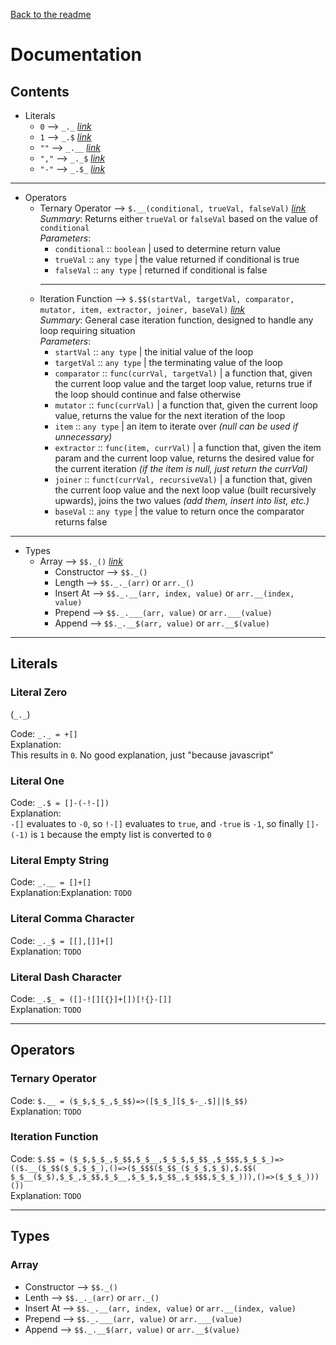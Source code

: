 [Back to the readme](README.md)

# Documentation

## Contents

-   Literals
    -   `0`    -->  `_._`   [*link*](#literal-zero)
    -   `1`    -->  `_.$`   [*link*](#literal-one)
    -   `""`   -->  `_.__`  [*link*](#literal-empty-string)
    -   `","`  -->  `_._$`  [*link*](#literal-comma-character)
    -   `"-"`  -->  `_.$_`  [*link*](#literal-dash-character)
*   *   *   *   *   *   *   *   *   *   *   *   *   *   *   *   *   *   *   *   *   *   *   *   *   *   *   *   *   *
-   Operators
    -   Ternary Operator  -->  `$.__(conditional, trueVal, falseVal)` [*link*](#ternary-operator)  
        *Summary*: Returns either `trueVal` or `falseVal` based on the value of `conditional`  
        *Parameters*:
        -   `conditional` :: `boolean`  | used to determine return value
        -   `trueVal`     :: `any type` | the value returned if conditional is true
        -   `falseVal`    :: `any type` | returned if conditional is false
        *   *   *   *   *   *   *   *   *   *   *   *   *   *   *   *   *   *   *   *   *   *   *   *   *   *   *   *
    -   Iteration Function  -->  `$.$$(startVal, targetVal, comparator, mutator, item, extractor, joiner, baseVal)`
        [*link*](#iteration-function)  
        *Summary*: General case iteration function, designed to handle any loop requiring situation  
        *Parameters*:
        -   `startVal`   :: `any type`                     | the initial value of the loop
        -   `targetVal`  :: `any type`                     | the terminating value of the loop
        -   `comparator` :: `func(currVal, targetVal)`     | a function that, given the current loop value and the
            target loop value, returns true if the loop should continue and false otherwise
        -   `mutator`    :: `func(currVal)`                | a function that, given the current loop value, returns the
            value for the next iteration of the loop
        -   `item`       :: `any type`                     | an item to iterate over *(null can be used if
            unnecessary)*
        -   `extractor`  :: `func(item, currVal)`          | a function that, given the item param and the current loop
            value, returns the desired value for the current iteration *(if the item is null, just return the currVal)*
        -   `joiner`     :: `funct(currVal, recursiveVal)` | a function that, given the current loop value and the next
            loop value (built recursively upwards), joins the two values *(add them, insert into list, etc.)*
        -   `baseVal`    :: `any type`                     | the value to return once the comparator returns false
*   *   *   *   *   *   *   *   *   *   *   *   *   *   *   *   *   *   *   *   *   *   *   *   *   *   *   *   *   *
-   Types
    -   Array  -->  `$$._()` [*link*](#array)
        -   Constructor  -->  `$$._()`
        -   Length       -->  `$$._._(arr)` or `arr._()`
        -   Insert At    -->  `$$._.__(arr, index, value)` or `arr.__(index, value)`
        -   Prepend      -->  `$$._.___(arr, value)` or `arr.___(value)`
        -   Append       -->  `$$._.__$(arr, value)` or `arr.__$(value)`

*   *   *   *   *   *   *   *   *   *   *   *   *   *   *   *   *   *   *   *   *   *   *   *   *   *   *   *   *   *
## Literals

### Literal Zero

 (`_._`)

Code: `_._ = +[]`  
Explanation:  
This results in `0`. No good explanation, just "because javascript"


### Literal One

Code: `_.$ = []-(-!-[])`  
Explanation:  
`-[]` evaluates to `-0`, so `!-[]` evaluates to `true`, and `-true` is `-1`, so finally `[]-(-1)` is `1` because the
empty list is converted to `0`


### Literal Empty String

Code: `_.__ = []+[]`  
Explanation:Explanation:
`TODO`


### Literal Comma Character

Code: `_._$ = [[],[]]+[]`  
Explanation:
`TODO`


### Literal Dash Character

Code: `_.$_ = ([]-![][{}]+[])[!{}-[]]`  
Explanation:
`TODO`


*   *   *   *   *   *   *   *   *   *   *   *   *   *   *   *   *   *   *   *   *   *   *   *   *   *   *   *   *   *
## Operators

### Ternary Operator

Code: `$.__ = ($_$,$_$_,$_$$)=>([$_$_][$_$-_.$]||$_$$)`  
Explanation:
`TODO`

### Iteration Function

Code: `$.$$ = ($_$,$_$_,$_$$,$_$__,$_$_$,$_$$_,$_$$$,$_$_$_)=>(($.__($_$$($_$,$_$_),()=>($_$$$($_$$_($_$_$,$_$),$.$$(
$_$__($_$),$_$_,$_$$,$_$__,$_$_$,$_$$_,$_$$$,$_$_$_))),()=>($_$_$_)))())`  
Explanation:
`TODO`


*   *   *   *   *   *   *   *   *   *   *   *   *   *   *   *   *   *   *   *   *   *   *   *   *   *   *   *   *   *
## Types

### Array

-   Constructor  -->  `$$._()`
-   Lenth        -->  `$$._._(arr)` or `arr._()`
-   Insert At    -->  `$$._.__(arr, index, value)` or `arr.__(index, value)`
-   Prepend      -->  `$$._.___(arr, value)` or `arr.___(value)`
-   Append       -->  `$$._.__$(arr, value)` or `arr.__$(value)`
